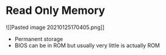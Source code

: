 # Read Only Memory
![[Pasted image 20210125170405.png]]
- Permanent storage
- BIOS can be in ROM but usually very little is actually ROM